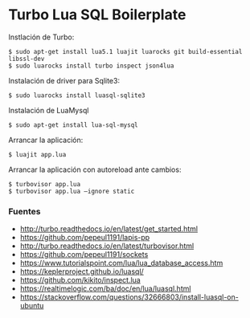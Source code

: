 # Turbo Lua SQL Boilerplate

Instlación de Turbo:

    $ sudo apt-get install lua5.1 luajit luarocks git build-essential libssl-dev
    $ sudo luarocks install turbo inspect json4lua

Instalación de driver para Sqlite3:

    $ sudo luarocks install luasql-sqlite3

Instalación de LuaMysql

    $ sudo apt-get install lua-sql-mysql

Arrancar la aplicación:

    $ luajit app.lua

Arrancar la aplicación con autoreload ante cambios:

    $ turbovisor app.lua
    $ turbovisor app.lua –ignore static

### Fuentes

+ http://turbo.readthedocs.io/en/latest/get_started.html
+ https://github.com/pepeul1191/lapis-pp
+ http://turbo.readthedocs.io/en/latest/turbovisor.html
+ https://github.com/pepeul1191/sockets
+ https://www.tutorialspoint.com/lua/lua_database_access.htm
+ https://keplerproject.github.io/luasql/
+ https://github.com/kikito/inspect.lua
+ https://realtimelogic.com/ba/doc/en/lua/luasql.html
+ https://stackoverflow.com/questions/32666803/install-luasql-on-ubuntu
